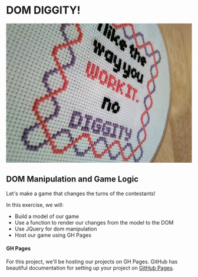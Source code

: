# DOM DIGGITY!

![no diggity](assets/no_diggity.jpg)

## DOM Manipulation and Game Logic

Let's make a game that changes the turns of the contestants!

In this exercise, we will:

- Build a model of our game
- Use a function to render our changes from the model to the DOM
- Use JQuery for dom manipulation
- Host our game using GH Pages

#### GH Pages

For this project, we'll be hosting our projects on GH Pages. GitHub has beautiful documentation for setting up your project on [GitHub Pages](https://pages.github.com/).
